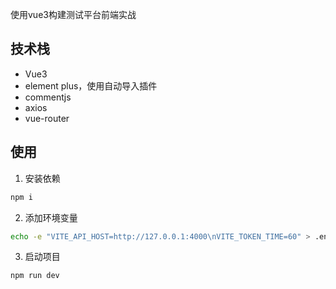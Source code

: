 使用vue3构建测试平台前端实战
## 技术栈
- Vue3
- element plus，使用自动导入插件
- commentjs
- axios
- vue-router
## 使用
1. 安装依赖
```Bash
npm i
```
2. 添加环境变量
```Bash
echo -e "VITE_API_HOST=http://127.0.0.1:4000\nVITE_TOKEN_TIME=60" > .env.development # -e使转义字符生效
```
3. 启动项目
```Bash
npm run dev
```
